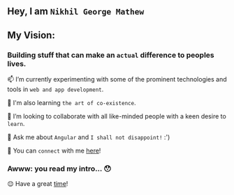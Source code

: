 
## Hey, I am `Nikhil George Mathew`

## My Vision:
### Building stuff that can make an `actual` difference to peoples lives.

📫 I’m currently experimenting with some of the prominent technologies and tools in `web and app development`.

🌱 I'm also learning `the art of co-existence`. 

👯 I’m looking to collaborate with all like-minded people with a keen desire to `learn`.

💬 Ask me about `Angular` and `I shall not disappoint!` :')

👀 You can `connect` with me [here](https://in.linkedin.com/in/nikhil-george-mathew-a566271ba)!

### Awww: you read my intro... 😯
  😌 Have a great [time](https://www.youtube.com/watch?v=RBumgq5yVrA&ab_channel=Passenger)!
